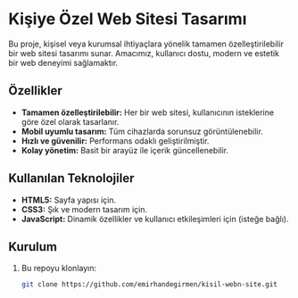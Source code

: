 # Kişiye Özel Web Sitesi Tasarımı

Bu proje, kişisel veya kurumsal ihtiyaçlara yönelik tamamen özelleştirilebilir bir web sitesi tasarımı sunar. Amacımız, kullanıcı dostu, modern ve estetik bir web deneyimi sağlamaktır.

## Özellikler

- **Tamamen özelleştirilebilir:** Her bir web sitesi, kullanıcının isteklerine göre özel olarak tasarlanır.
- **Mobil uyumlu tasarım:** Tüm cihazlarda sorunsuz görüntülenebilir.
- **Hızlı ve güvenilir:** Performans odaklı geliştirilmiştir.
- **Kolay yönetim:** Basit bir arayüz ile içerik güncellenebilir.

## Kullanılan Teknolojiler

- **HTML5:** Sayfa yapısı için.
- **CSS3:** Şık ve modern tasarım için.
- **JavaScript:** Dinamik özellikler ve kullanıcı etkileşimleri için (isteğe bağlı).

## Kurulum

1. Bu repoyu klonlayın:
   ```bash
   git clone https://github.com/emirhandegirmen/kisil-webn-site.git
